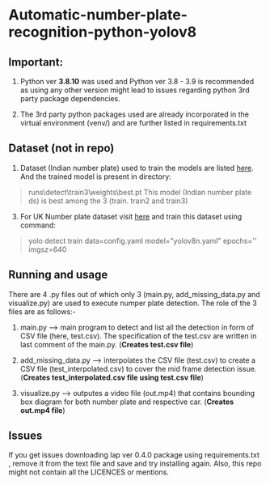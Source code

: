 # Automatic-number-plate-recognition-python-yolov8

## Important:
1) Python ver **3.8.10** was used and Python ver 3.8 - 3.9 is recommended as using any other version might lead to issues regarding python 3rd party package dependencies.

2) The 3rd party python packages used are already incorporated in the virtual environment (venv/) and are further listed in requirements.txt

## Dataset (not in repo)
1) Dataset (Indian number plate) used to train the models are listed <a href="https://www.kaggle.com/datasets/deepakat002/indian-vehicle-number-plate-yolo-annotation?resource=download">here</a>.
And the trained model is present in directory:
> runs\detect\train3\weights\best.pt
This model (Indian number plate ds)  is best among the 3 (train. train2 and train3)

3) For UK Number plate dataset visit <a href="https://universe.roboflow.com/roboflow-universe-projects/license-plate-recognition-rxg4e/dataset/4">here</a> and train this dataset using command:
> yolo detect train data=config.yaml model="yolov8n.yaml" epochs='' imgsz=640

## Running and usage
There are 4 .py files out of which only 3 (main.py, add_missing_data.py and visualize.py) are used to execute numper plate detection. The role of the 3 files are as follows:-

1) main.py --> main program to detect and list all the detection in form of CSV file (here, test.csv). The specification of the test.csv are written in last comment of the main.py.
(**Creates test.csv file**)

2) add_missing_data.py --> interpolates the CSV file (test.csv) to create a CSV file (test_interpolated.csv) to cover the mid frame detection issue.
(**Creates test_interpolated.csv file using test.csv file**)

4) visualize.py --> outputes a video file (out.mp4) that contains bounding box diagram for both number plate and respective car.
(**Creates out.mp4 file**)

## Issues
If you get issues downloading lap ver 0.4.0 package using requirements.txt , remove it from the text file and save and try installing again.
Also, this repo might not contain all the LICENCES or mentions.